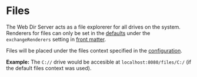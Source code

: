 ---
---
# Files

The Web Dir Server acts as a file explorerer for all drives on the system. Renderers for files can only be set in the [defaults](/webdir/generator/defaults#file-defaults) under the `exchangeRenderers` setting in [front matter](/webdir/generator/front-matter).

Files will be placed under the files context specified in the [configuration](/webdir/server).

**Example:** The `C://` drive would be accesible at `localhost:8080/files/C:/` (if the default files context was used).